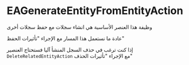 # EAGenerateEntityFromEntityAction
<rtl>

وظيفة هذا العنصر الأساسية هي انشاء سجلات مع حفظ سجلات أخرى

عادة ما نستعمل هذا المسار مع الإجراء "تأثيرات الحفظ"

إذا كنت ترغب في حذف السجل المنشأ آليا فستحتاج العنصير `DeleteRelatedEntityAction` مع الإجراء "تأثيرات الحذف"


</rtl>
